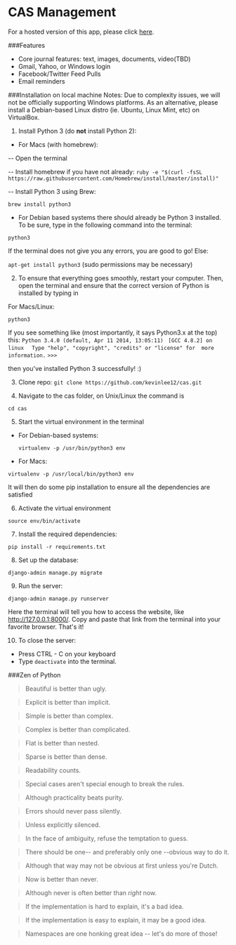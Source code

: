 CAS Management
===
For a hosted version of this app, please click [here](http://cas-codestig.rhcloud.com).

###Features

- Core journal features: text, images, documents, video(TBD)
- Gmail, Yahoo, or Windows login
- Facebook/Twitter Feed Pulls
- Email reminders

###Installation on local machine
Notes: Due to complexity issues, we will not be officially supporting Windows platforms. As an alternative, please install a Debian-based Linux distro (ie. Ubuntu, Linux Mint, etc) on VirtualBox.

1. Install Python 3 (do **not** install Python 2):

 - For Macs (with homebrew):

 -- Open the terminal

 -- Install homebrew if you have not already:
 `ruby -e "$(curl -fsSL https://raw.githubusercontent.com/Homebrew/install/master/install)"`

 -- Install Python 3 using Brew:

 `brew install python3`

 - For Debian based systems there should already be Python 3 installed. To be sure, type in the following command into the terminal:

  `python3`

  If the terminal does not give you any errors, you are good to go! Else:

  `apt-get install python3` (sudo permissions may be necessary)

2. To ensure that everything goes smoothly, restart your computer. Then, open the terminal and ensure that the correct version of Python is installed by typing in

 For Macs/Linux:

 `python3`

 If you see something like (most importantly, it says Python3.x at the top) this:
 `Python 3.4.0 (default, Apr 11 2014, 13:05:11) `
 `[GCC 4.8.2] on linux `
 ` Type "help", "copyright", "credits" or "license" for  more information.`
 `>>> `

 then you've installed Python 3 successfully! :)

3. Clone repo:
 `git clone https://github.com/kevinlee12/cas.git`

4. Navigate to the cas folder, on Unix/Linux the command is

 `cd cas`

5. Start the virtual environment in the terminal
 - For Debian-based systems:

   `virtualenv -p /usr/bin/python3 env`

 - For Macs:

 `virtualenv -p /usr/local/bin/python3 env`

 It will then do some pip installation to ensure all the dependencies are satisfied

6. Activate the virtual environment

 `source env/bin/activate`

7. Install the required dependencies:

 `pip install -r requirements.txt`

8. Set up the database:

 `django-admin manage.py migrate`

9. Run the server:

 `django-admin manage.py runserver`

 Here the terminal will tell you how to access the website, like http://127.0.0.1:8000/. Copy and paste that link from the terminal into your favorite browser. That's it!

10. To close the server:
 - Press CTRL - C on your keyboard
 - Type `deactivate` into the terminal.

###Zen of Python
>Beautiful is better than ugly.

>Explicit is better than implicit.

>Simple is better than complex.

>Complex is better than complicated.

>Flat is better than nested.

>Sparse is better than dense.

>Readability counts.

>Special cases aren't special enough to break the rules.

>Although practicality beats purity.

>Errors should never pass silently.

>Unless explicitly silenced.

>In the face of ambiguity, refuse the temptation to guess.

>There should be one-- and preferably only one --obvious way to do it.

>Although that way may not be obvious at first unless
you're Dutch.

>Now is better than never.

>Although never is often better than *right* now.

>If the implementation is hard to explain, it's a bad idea.

>If the implementation is easy to explain, it may be a good idea.

>Namespaces are one honking great idea -- let's do more of those!
